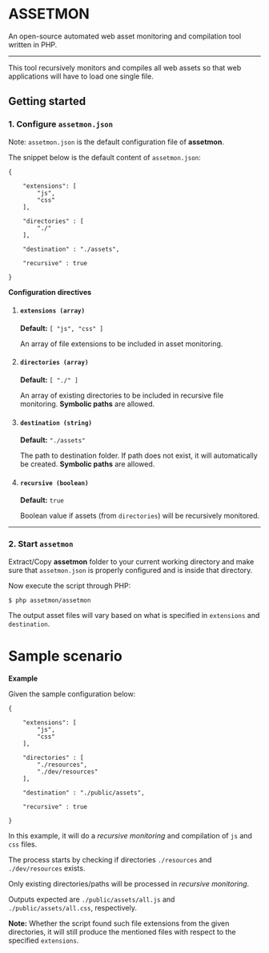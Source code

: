 # ASSETMON #

An open-source automated web asset monitoring and compilation tool written in PHP.

----------

This tool recursively monitors and compiles all web assets so that web applications will have to load one single file.



## Getting started ##

### 1. Configure `assetmon.json` ###
Note: `assetmon.json` is the default configuration file of **assetmon**.


The snippet below is the default content of `assetmon.json`:

	{
	    
	    "extensions": [
	        "js",
	        "css"
	    ],
	    
	    "directories" : [
	        "./"
	    ],
	    
	    "destination" : "./assets",
	    
	    "recursive" : true
	    
	}

**Configuration directives**

1. #### `extensions (array)` ####

	**Default:** `[ "js", "css" ]`
	
	An array of file extensions to be included in asset monitoring.


2. #### `directories (array)` ####

	**Default:** `[ "./" ]`
	
	An array of existing directories to be included in recursive file monitoring.
	**Symbolic paths** are allowed.


3. #### `destination (string)` ####

	**Default:** `"./assets"`

	The path to destination folder. If path does not exist, it will automatically be created.
	**Symbolic paths** are allowed.


4. #### `recursive (boolean)` ####

	**Default:** `true`

	Boolean value if assets (from `directories`) will be recursively monitored.

----------

### 2. Start `assetmon` ###

Extract/Copy **assetmon** folder to your current working directory and make sure that `assetmon.json` is properly configured and is inside that directory.

Now execute the script through PHP:

    $ php assetmon/assetmon

The output asset files will vary based on what is specified in `extensions` and `destination`.

# Sample scenario #

**Example**

Given the sample configuration below:

	{
	    
	    "extensions": [
	        "js",
	        "css"
	    ],
	    
	    "directories" : [
	        "./resources",
			"./dev/resources"
	    ],
	    
	    "destination" : "./public/assets",
	    
	    "recursive" : true
	    
	}

In this example, it will do a *recursive monitoring* and compilation of `js` and `css` files.

The process starts by checking if directories `./resources` and `./dev/resources` exists.

Only existing directories/paths will be processed in *recursive monitoring*.

Outputs expected are `./public/assets/all.js` and `./public/assets/all.css`, respectively.

**Note:** Whether the script found such file extensions from the given directories, it will still produce the mentioned files with respect to the specified `extensions`.